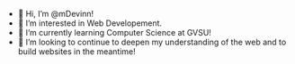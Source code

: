 - 👋 Hi, I’m @mDevinn!
- 👀 I’m interested in Web Developement.
- 🌱 I’m currently learning Computer Science at GVSU!
- 💞️ I’m looking to continue to deepen my understanding of the web and to build websites in the meantime! 
